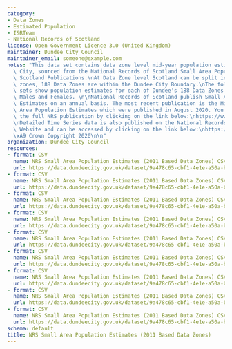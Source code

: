 ```yaml
---
category:
- Data Zones
- Estimated Population
- I&RTeam
- National Records of Scotland
license: Open Government Licence 3.0 (United Kingdom)
maintainer: Dundee City Council
maintainer_email: someone@example.com
notes: "This data set contains data zone level mid-year population estimates for Dundee\
  \ City, sourced from the National Records of Scotland Small Area Population Estimates\
  \ Scotland Publications.\nAt Data Zone level Scotland can be split into 6,976 data\
  \ zones, 188 Data Zones are within the Dundee City Boundary.\nThe following data\
  \ sets show population estimates for each of Dundee's 188 Data Zones for All Persons,\
  \ Males and Females. \n\nNational Records of Scotland publish Small Area Population\
  \ Estimates on an annual basis. The most recent publication is the Mid 2019 Small\
  \ Area Population Estimates which were published in August 2020. You can access\
  \ the full NRS publication by clicking on the link below:\nhttps://www.nrscotland.gov.uk/statistics-and-data/statistics/statistics-by-theme/population/population-estimates/2011-based-special-area-population-estimates/small-area-population-estimates/mid-2019\n\
  \nDetailed Time Series data is also published on the National Records of Scotland\
  \ Website and can be accessed by clicking on the link below:\nhttps://www.nrscotland.gov.uk/statistics-and-data/statistics/statistics-by-theme/population/population-estimates/2011-based-special-area-population-estimates/small-area-population-estimates/time-series\n\
  \xA9 Crown Copyright 2020\n\n"
organization: Dundee City Council
resources:
- format: CSV
  name: NRS Small Area Population Estimates (2011 Based Data Zones) CSV
  url: https://data.dundeecity.gov.uk/dataset/9a478c65-cbf1-4e1e-a50a-b0222c0fd776/resource/4294afe4-cc0f-4e5e-89b5-f6c3cf4c028b/download/sape_dundeedz_mid17_persons.csv
- format: CSV
  name: NRS Small Area Population Estimates (2011 Based Data Zones) CSV
  url: https://data.dundeecity.gov.uk/dataset/9a478c65-cbf1-4e1e-a50a-b0222c0fd776/resource/72ecec9e-64cb-4b7e-8118-5ae3feccd14d/download/sape_dundeedz_mid17_males.csv
- format: CSV
  name: NRS Small Area Population Estimates (2011 Based Data Zones) CSV
  url: https://data.dundeecity.gov.uk/dataset/9a478c65-cbf1-4e1e-a50a-b0222c0fd776/resource/8e721e65-15b7-4afc-91e1-87076b745e8c/download/sape_dundeedz_mid17_females.csv
- format: CSV
  name: NRS Small Area Population Estimates (2011 Based Data Zones) CSV
  url: https://data.dundeecity.gov.uk/dataset/9a478c65-cbf1-4e1e-a50a-b0222c0fd776/resource/364b59d8-d0e4-4d4e-b5d9-b9124972a2f6/download/tritresearchsupportadviceaboutdundeeaboutdundee2019open_data_extractssape-2018-persons.csv
- format: CSV
  name: NRS Small Area Population Estimates (2011 Based Data Zones) CSV
  url: https://data.dundeecity.gov.uk/dataset/9a478c65-cbf1-4e1e-a50a-b0222c0fd776/resource/16ac6610-9e69-4060-8f0d-2ec0fefe45c8/download/tritresearchsupportadviceaboutdundeeaboutdundee2019open_data_extractssape-2018-males.csv
- format: CSV
  name: NRS Small Area Population Estimates (2011 Based Data Zones) CSV
  url: https://data.dundeecity.gov.uk/dataset/9a478c65-cbf1-4e1e-a50a-b0222c0fd776/resource/95bf9321-fa4c-4d11-8d7b-f8341ea109a1/download/tritresearchsupportadviceaboutdundeeaboutdundee2019open_data_extractssape-2018-females.csv
- format: CSV
  name: NRS Small Area Population Estimates (2011 Based Data Zones) CSV
  url: https://data.dundeecity.gov.uk/dataset/9a478c65-cbf1-4e1e-a50a-b0222c0fd776/resource/cb65175a-2448-4c7a-b055-e12a42a06586/download/dundee_sape19_all_persons.csv
- format: CSV
  name: NRS Small Area Population Estimates (2011 Based Data Zones) CSV
  url: https://data.dundeecity.gov.uk/dataset/9a478c65-cbf1-4e1e-a50a-b0222c0fd776/resource/ff1649d6-547d-42dd-94dc-1c36b4dd2cab/download/dundee_sape19_males.csv
- format: CSV
  name: NRS Small Area Population Estimates (2011 Based Data Zones) CSV
  url: https://data.dundeecity.gov.uk/dataset/9a478c65-cbf1-4e1e-a50a-b0222c0fd776/resource/321f9812-b6bf-4b4c-99e8-6e197e06f2cd/download/dundee_sape19_females.csv
schema: default
title: NRS Small Area Population Estimates (2011 Based Data Zones)
---
```

